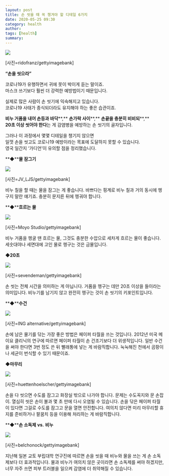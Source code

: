 ```yaml
---
layout: post
title: 손 씻을 때 꼭 챙겨야 할 디테일 6가지
date: 2020-05-25 09:30
category: health
author: 
tags: [health]
summary: 
---
```



[![](https://post-phinf.pstatic.net/MjAyMDAzMDVfMjU5/MDAxNTgzMzYzNDYyMTI4.DDQ_X2KCu1GlA6H25zg4HRMCT1YISkwTLjafjL-oFegg.0DqqfU-bRlt1bjXEteSPHIuo6IfszXnYyG_TnyOBtcwg.JPEG/ridofranz.jpg?type=w1200)](https://post.naver.com/viewer/postView.nhn?volumeNo=27656663&memberNo=6289885#)

[사진=ridofranz/gettyimagebank]

**“손을 씻으라”**  
  
코로나19가 유행하면서 귀에 못이 박이게 듣는 말이죠.  
마스크 쓰기보다 훨씬 더 강력한 예방법이기 때문입니다.  
  
실제로 많은 사람이 손 씻기에 익숙해지고 있습니다.  
코로나19 사태가 종식되더라도 유지해야 하는 좋은 습관이죠.  
  
**비누 거품을 내어 손등과 바닥****,** **손가락 사이****,** **손끝을 충분히 비비되****,**  
**20****초 이상 씻어야 한****다**는 게 감염병을 예방하는 손 씻기의 골자입니다.  
  
그러나 이 과정에서 몇몇 디테일을 챙기지 않으면  
일껏 손을 씻고도 코로나19 예방이라는 목표에 도달하지 못할 수 있습니다.  
영국 일간지 ‘가디언’이 유의할 점을 정리했습니다.  
  
  
  
**◆****물 잠그기**  

[![](https://post-phinf.pstatic.net/MjAyMDAzMDVfMjY2/MDAxNTgzMzcwNTE3ODgx.pXJcAQKce4lDt9ssoPD9WYIpx4iKPWGcFvMAgGDNeA4g.f7SYXcKJBqKaAJaIp77tFnPVl_g6ztcW7VzheaT8kZ4g.JPEG/JV_LJS.jpg?type=w1200)](https://post.naver.com/viewer/postView.nhn?volumeNo=27656663&memberNo=6289885#)

[사진=JV_LJS/gettyimagebank]

비누 칠을 할 때는 물을 잠그는 게 좋습니다. 바쁘다는 핑계로 비누 칠과 거의 동시에 헹구지 말란 얘기죠. 충분히 문지른 뒤에 헹궈야 합니다.  
  
  
**◆****흐르는 물**  

[![](https://post-phinf.pstatic.net/MjAyMDAzMDVfNjgg/MDAxNTgzMzcwNTU4MDEx.NPpEJ-IiuCOFKYJ8i8_iNQptOziNSxOqt_Md6QVej7Mg.IervzvJ12HxRuhGNlHeLd7e0hzFDpyhzsv9lo1C7WjEg.JPEG/Moyo_Studio.jpg?type=w1200)](https://post.naver.com/viewer/postView.nhn?volumeNo=27656663&memberNo=6289885#)

[사진=Moyo Studio/gettyimagebank]

비누 거품을 헹굴 땐 흐르는 물, 그것도 충분한 수압으로 세차게 흐르는 물이 좋습니다. 세숫대야나 세면대에 고인 물로 헹구는 것은 금물입니다.  
  
  
**◆20초**  

[![](https://post-phinf.pstatic.net/MjAyMDAzMDVfMTI0/MDAxNTgzMzcxODIzMDQy.TPp1U1WM6-l24OhcKWqhB8aFyqdcj3f2S2J7JVjyGaUg.sWUqTolzugXdXPEHsbW73Czs_87wZ6oLYL7DnZNZdzYg.JPEG/sevendeman.jpg?type=w1200)](https://post.naver.com/viewer/postView.nhn?volumeNo=27656663&memberNo=6289885#)

[사진=sevendeman/gettyimagebank]

손 씻는 전체 시간을 의미하는 게 아닙니다. 거품을 헹구는 데만 20초 이상을 들이라는 의미입니다. 비누기를 남기지 않고 완전히 헹구는 것이 손 씻기의 키포인트입니다.  
  
  
**◆****수건**  

[![](https://post-phinf.pstatic.net/MjAyMDAzMDVfNSAg/MDAxNTgzMzcyMDEzMzQ1.LlgBi0I2AGA94mesY8Kaa43cZhMsoyvzm7NIZaBgOWgg.tr9pQ69Gp_f7TMUV7CdRJHlNo2kktkR5xHlsEtO6Zekg.JPEG/ING_alternative.jpg?type=w1200)](https://post.naver.com/viewer/postView.nhn?volumeNo=27656663&memberNo=6289885#)

[사진=ING alternative/gettyimagebank]

손에 남은 물기를 닦는 가장 좋은 방법은 페이퍼 타월을 쓰는 것입니다. 2012년 미국 메이요 클리닉의 연구에 따르면 페이퍼 타월이 손 건조기보다 더 위생적입니다. 일반 수건을 써야 한다면 3번 정도 쓴 뒤 빨래통에 넣는 게 바람직합니다. 눅눅해진 천에서 곰팡이나 세균이 번식할 수 있기 때문이죠.  
  
  
**◆마무리**  

[![](https://post-phinf.pstatic.net/MjAyMDAzMDVfMTYx/MDAxNTgzMzczNjY5ODU1.sOovuy0x6thcssNDAcRn_ZZ06m34pKWYbGLdu7F-Jlwg.8CURaZvGln8dbYAWMkwEZFpkJ5ty66t1YlYjhOaHruMg.JPEG/huettenhoelscher.jpg?type=w1200)](https://post.naver.com/viewer/postView.nhn?volumeNo=27656663&memberNo=6289885#)

[사진=huettenhoelscher/gettyimagebank]

손을 다 씻으면 수도를 잠그고 화장실 밖으로 나가야 합니다. 문제는 수도꼭지와 문 손잡이. 열심히 씻은 손이 불과 몇 초 만에 다시 오염될 수 있습니다. 손을 닦은 페이퍼 타월이 있다면 그걸로 수도를 잠그고 문을 열면 안전합니다. 여의치 않다면 미리 마무리할 휴지를 준비하거나 팔꿈치 등을 이용해 처리하는 게 바람직합니다.  
  
  
**◆****손 소독제** **vs.** **비누**  

[![](https://post-phinf.pstatic.net/MjAyMDAzMDVfMTM1/MDAxNTgzMzczODIxMDM3.SiEyVQFZJh3dypBKI-3NgTUS-hThTauCg90sUQEc8_Yg.1XJb-eDtu5b0PywB9-85X8UMqMzwDxCwtnmIjgLhKoUg.JPEG/belchonock.jpg?type=w1200)](https://post.naver.com/viewer/postView.nhn?volumeNo=27656663&memberNo=6289885#)

[사진=belchonock/gettyimagebank]

지난해 일본 교토 부립대학 연구진에 따르면 손을 씻을 때 비누와 물을 쓰는 게 손 소독제보다 더 효과적입니다. 물과 비누가 여의치 않은 곳이라면 손 소독제를 써야 하겠지만, 너무 자주 쓰면 피부 트러블을 일으켜 감염에 더 취약해질 수 있습니다.